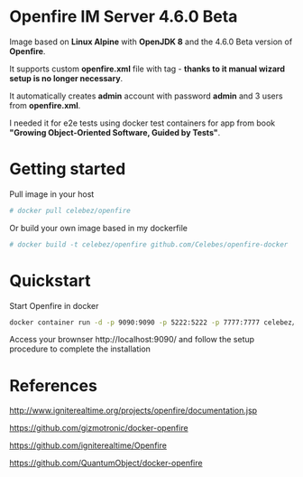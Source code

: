 # Openfire IM Server 4.6.0 Beta

Image based on **Linux Alpine** with **OpenJDK 8** and the 4.6.0 Beta version of **Openfire**.

It supports custom **openfire.xml** file with **<autosetup>** tag - **thanks to it manual wizard setup is no longer necessary**.

It automatically creates **admin** account with password **admin** and 3 users from **openfire.xml**.

I needed it for e2e tests using docker test containers for app from book **"Growing Object-Oriented Software, Guided by Tests"**.

# Getting started

Pull image in your host
```sh
# docker pull celebez/openfire
```
Or build your own image based in my dockerfile

```sh
# docker build -t celebez/openfire github.com/Celebes/openfire-docker
```
# Quickstart

Start Openfire in docker

```sh
docker container run -d -p 9090:9090 -p 5222:5222 -p 7777:7777 celebez/openfire -v /your-localvolume/:/var/lib/openfire
```
Access your brownser http://localhost:9090/ and follow the setup procedure to complete the installation

# References

http://www.igniterealtime.org/projects/openfire/documentation.jsp

https://github.com/gizmotronic/docker-openfire

https://github.com/igniterealtime/Openfire

https://github.com/QuantumObject/docker-openfire
